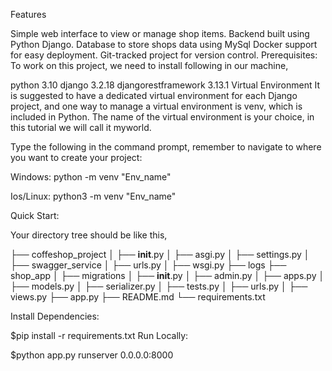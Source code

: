 

Features

Simple web interface to view or manage shop items.
Backend built using Python Django.
Database to store shops data using MySql
Docker support for easy deployment.
Git-tracked project for version control.
Prerequisites: To work on this project, we need to install following in our machine,

python 3.10
django 3.2.18
djangorestframework 3.13.1
Virtual Environment It is suggested to have a dedicated virtual environment for each Django project, and one way to manage a virtual environment is venv, which is included in Python. The name of the virtual environment is your choice, in this tutorial we will call it myworld.

Type the following in the command prompt, remember to navigate to where you want to create your project:

Windows: python -m venv "Env_name"

Ios/Linux: python3 -m venv "Env_name"

Quick Start:

Your directory tree should be like this,

├── coffeshop_project
│   ├── __init__.py
│   ├── asgi.py
│   ├── settings.py
│   ├── swagger_service
│   ├── urls.py
│   ├── wsgi.py
├── logs
├── shop_app
│   ├── migrations
│   ├── __init__.py
│   ├── admin.py
│   ├── apps.py
│   ├── models.py
│   ├── serializer.py
│   ├── tests.py
│   ├── urls.py
│   ├── views.py
├── app.py
├── README.md
└── requirements.txt




Install Dependencies:

   $pip install -r requirements.txt
Run Locally:

   $python app.py runserver 0.0.0.0:8000
